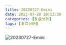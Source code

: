 ```yaml
---
title: 20230727-Emini
date: 2023-07-28 20:52:30
categories: [复盘分析]
tags: [复盘分析]
---
```



![20230727-Emini](static/img/2023-07-27-Emini.png)